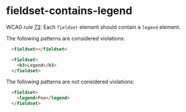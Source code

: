 # fieldset-contains-legend

WCAG rule [73](http://oaa-accessibility.org/wcag20/rule/73/): Each `fieldset` element should contain a `legend` element.

The following patterns are considered violations:

```html
  <fieldset></fieldset>
```

```html
  <fieldset>
    <h3>Legend</h3>
  </fieldset>
```

The following patterns are not considered violations:

```html
  <fieldset>
    <legend>Foo</legend>
  </fieldset>
```
